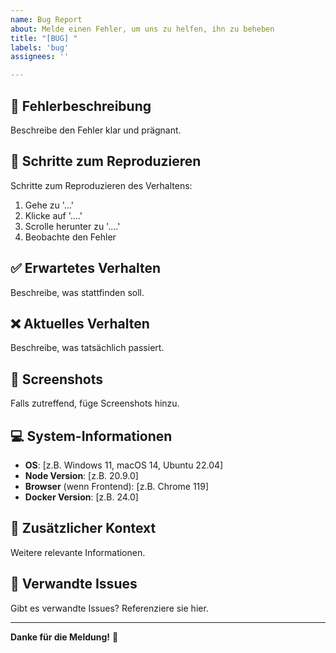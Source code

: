 ```yaml
---
name: Bug Report
about: Melde einen Fehler, um uns zu helfen, ihn zu beheben
title: "[BUG] "
labels: 'bug'
assignees: ''

---
```


## 🐛 Fehlerbeschreibung
Beschreibe den Fehler klar und prägnant.

## 🔄 Schritte zum Reproduzieren
Schritte zum Reproduzieren des Verhaltens:
1. Gehe zu '...'
2. Klicke auf '....'
3. Scrolle herunter zu '....'
4. Beobachte den Fehler

## ✅ Erwartetes Verhalten
Beschreibe, was stattfinden soll.

## ❌ Aktuelles Verhalten
Beschreibe, was tatsächlich passiert.

## 📸 Screenshots
Falls zutreffend, füge Screenshots hinzu.

## 💻 System-Informationen
- **OS**: [z.B. Windows 11, macOS 14, Ubuntu 22.04]
- **Node Version**: [z.B. 20.9.0]
- **Browser** (wenn Frontend): [z.B. Chrome 119]
- **Docker Version**: [z.B. 24.0]

## 📝 Zusätzlicher Kontext
Weitere relevante Informationen.

## 🔗 Verwandte Issues
Gibt es verwandte Issues? Referenziere sie hier.

---

**Danke für die Meldung!** 🙏
